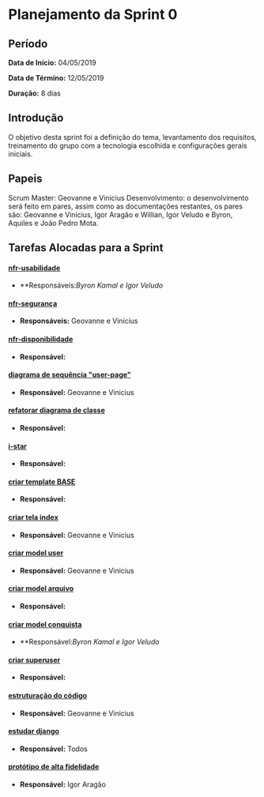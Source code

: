 # Planejamento da Sprint 0

## Período
**Data de Início:** 04/05/2019

**Data de Término:** 12/05/2019

**Duração:** 8 dias

## Introdução
O objetivo desta sprint foi a definição do tema, levantamento dos requisitos, treinamento do grupo com a tecnologia escolhida e configurações gerais iniciais.

## Papeis
Scrum Master: Geovanne e Vinicius
Desenvolvimento: o desenvolvimento será feito em pares, assim como as documentações restantes, os pares são: Geovanne e Vinicius, Igor Aragão e Willian, Igor Veludo e Byron, Aquiles e João Pedro Mota.

## Tarefas Alocadas para a Sprint

#### [nfr-usabilidade]()
* **Responsáveis:*Byron Kamal e Igor Veludo*

#### [nfr-segurança]()
* **Responsáveis:** Geovanne e Vinicius

#### [nfr-disponibilidade]()
* **Responsável:**

#### [diagrama de sequência "user-page"]()
* **Responsável:** Geovanne e Vinicius

#### [refatorar diagrama de classe]()
* **Responsável:** 

#### [i-star]()
* **Responsável:**

#### [criar template BASE]()
* **Responsável:**

#### [criar tela index]()
* **Responsável:** Geovanne e Vinicius

#### [criar model user]()
* **Responsável:** Geovanne e Vinicius

#### [criar model arquivo]()
* **Responsável:**

#### [criar model conquista]()
* **Responsável:*Byron Kamal e Igor Veludo*

#### [criar superuser]()
* **Responsável:**

#### [estruturação do código]()
* **Responsável:** Geovanne e Vinicius

#### [estudar django]()
* **Responsável:** Todos

#### [protótipo de alta fidelidade]()
* **Responsável:** Igor Aragão
